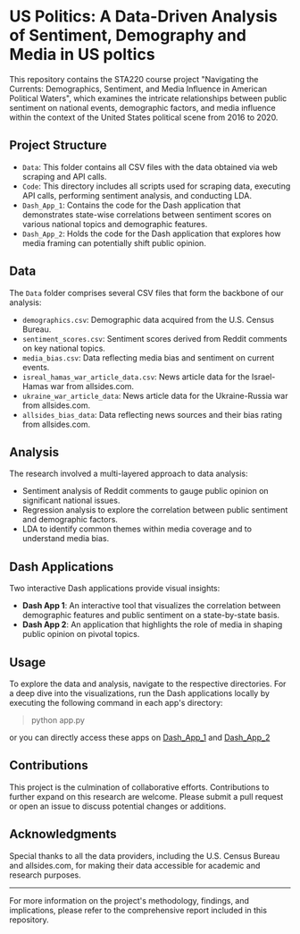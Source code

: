 # US Politics: A Data-Driven Analysis of Sentiment, Demography and Media in US poltics

This repository contains the STA220 course project "Navigating the Currents: Demographics, Sentiment, and Media Influence in American Political Waters", which examines the intricate relationships between public sentiment on national events, demographic factors, and media influence within the context of the United States political scene from 2016 to 2020.

## Project Structure

- `Data`: This folder contains all CSV files with the data obtained via web scraping and API calls.
- `Code`: This directory includes all scripts used for scraping data, executing API calls, performing sentiment analysis, and conducting LDA.
- `Dash_App_1`: Contains the code for the Dash application that demonstrates state-wise correlations between sentiment scores on various national topics and demographic features.
- `Dash_App_2`: Holds the code for the Dash application that explores how media framing can potentially shift public opinion.

## Data

The `Data` folder comprises several CSV files that form the backbone of our analysis:

- `demographics.csv`: Demographic data acquired from the U.S. Census Bureau.
- `sentiment_scores.csv`: Sentiment scores derived from Reddit comments on key national topics.
- `media_bias.csv`: Data reflecting media bias and sentiment on current events.
- `isreal_hamas_war_article_data.csv`: News article data for the Israel-Hamas war from allsides.com.
- `ukraine_war_article_data`: News article data for the Ukraine-Russia war from allsides.com.
- `allsides_bias_data`: Data reflecting news sources and their bias rating from allsides.com.

## Analysis

The research involved a multi-layered approach to data analysis:

- Sentiment analysis of Reddit comments to gauge public opinion on significant national issues.
- Regression analysis to explore the correlation between public sentiment and demographic factors.
- LDA to identify common themes within media coverage and to understand media bias.

## Dash Applications

Two interactive Dash applications provide visual insights:

- **Dash App 1**: An interactive tool that visualizes the correlation between demographic features and public sentiment on a state-by-state basis.
- **Dash App 2**: An application that highlights the role of media in shaping public opinion on pivotal topics.

## Usage

To explore the data and analysis, navigate to the respective directories. For a deep dive into the visualizations, run the Dash applications locally by executing the following command in each app's directory:

> python app.py

or you can directly access these apps on [Dash_App_1](https://data-and-web-technologies-for-data.onrender.com/) and [Dash_App_2](https://data-and-web-technologies-for-data-1cu1.onrender.com/) 

## Contributions

This project is the culmination of collaborative efforts. Contributions to further expand on this research are welcome. Please submit a pull request or open an issue to discuss potential changes or additions.

## Acknowledgments

Special thanks to all the data providers, including the U.S. Census Bureau and allsides.com, for making their data accessible for academic and research purposes.

---

For more information on the project's methodology, findings, and implications, please refer to the comprehensive report included in this repository.



